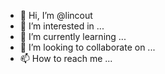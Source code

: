 - 👋 Hi, I’m @lincout
- 👀 I’m interested in ...
- 🌱 I’m currently learning ...
- 💞️ I’m looking to collaborate on ...
- 📫 How to reach me ...

<!---
lincout/lincout is a ✨ special ✨ repository because its `README.md` (this file) appears on your GitHub profile.
You can click the Preview link to take a look at your changes.
--->
